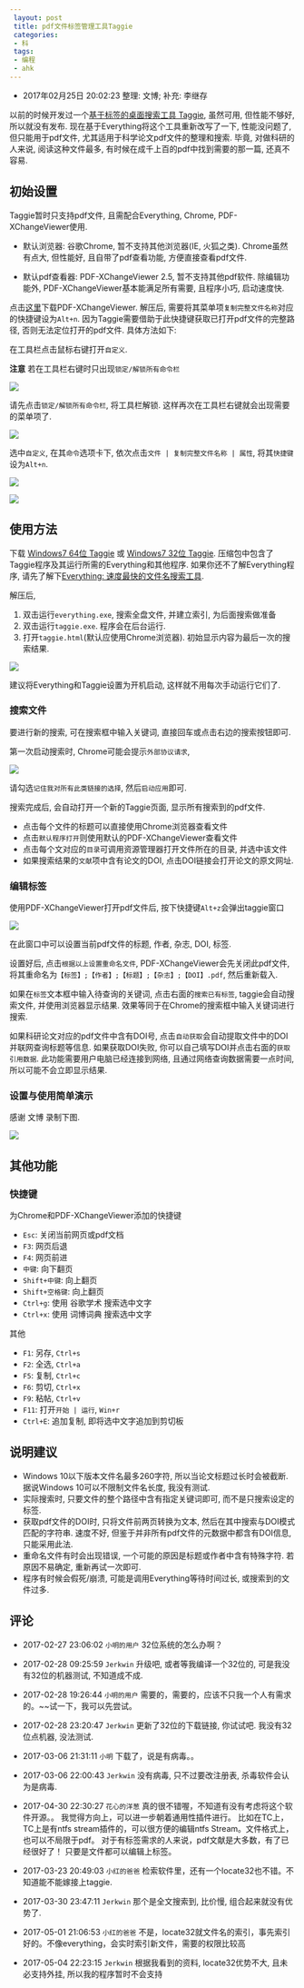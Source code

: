```yaml
---
 layout: post
 title: pdf文件标签管理工具Taggie
 categories:
 - 科
 tags:
 - 编程
 - ahk
---
```


- 2017年02月25日 20:02:23 整理: 文博; 补充: 李继存

以前的时候开发过一个[基于标签的桌面搜索工具 Taggie](http://jerkwin.github.io/2014/10/07/Taggie-%E5%9F%BA%E4%BA%8E%E6%A0%87%E7%AD%BE%E7%9A%84%E6%A1%8C%E9%9D%A2%E6%90%9C%E7%B4%A2%E5%B7%A5%E5%85%B7/), 虽然可用, 但性能不够好, 所以就没有发布. 现在基于Everything将这个工具重新改写了一下, 性能没问题了, 但只能用于pdf文件, 尤其适用于科学论文pdf文件的整理和搜索. 毕竟, 对做科研的人来说, 阅读这种文件最多, 有时候在成千上百的pdf中找到需要的那一篇, 还真不容易.

## 初始设置

Taggie暂时只支持pdf文件, 且需配合Everything, Chrome, PDF-XChangeViewer使用.

- 默认浏览器: 谷歌Chrome, 暂不支持其他浏览器(IE, 火狐之类). Chrome虽然有点大, 但性能好, 且自带了pdf查看功能, 方便直接查看pdf文件.

- 默认pdf查看器: PDF-XChangeViewer 2.5, 暂不支持其他pdf软件. 除编辑功能外, PDF-XChangeViewer基本能满足所有需要, 且程序小巧, 启动速度快.

点击[这里](/prog/PDF-XChangeViewer.zip)下载PDF-XChangeViewer. 解压后, 需要将其菜单项`复制完整文件名称`对应的快捷键设为`Alt+n`. 因为Taggie需要借助于此快捷键获取已打开pdf文件的完整路径, 否则无法定位打开的pdf文件. 具体方法如下:

在工具栏点击鼠标右键打开`自定义`.

__注意__ 若在工具栏右键时只出现`锁定/解锁所有命令栏`

![](https://jerkwin.github.io/pic/taggie_1.png)

请先点击`锁定/解锁所有命令栏`, 将工具栏解锁. 这样再次在工具栏右键就会出现需要的菜单项了.

![](https://jerkwin.github.io/pic/taggie_2.png)

选中`自定义`, 在其`命令`选项卡下, 依次点击`文件 | 复制完整文件名称 | 属性`, 将其`快捷键`设为`Alt+n`.

![](https://jerkwin.github.io/pic/taggie_3.png)

![](https://jerkwin.github.io/pic/taggie_4.png)

## 使用方法

下载 [Windows7 64位 Taggie](/prog/Taggie.zip) 或 [Windows7 32位 Taggie](/prog/Taggie.win32.zip). 压缩包中包含了Taggie程序及其运行所需的Everything和其他程序. 如果你还不了解Everything程序, 请先了解下[Everything: 速度最快的文件名搜索工具](http://xbeta.info/everything-search-tool.htm).

解压后,

1. 双击运行`everything.exe`, 搜索全盘文件, 并建立索引, 为后面搜索做准备
2. 双击运行`taggie.exe`. 程序会在后台运行.
3. 打开`taggie.html`(默认应使用Chrome浏览器). 初始显示内容为最后一次的搜索结果.

![](https://jerkwin.github.io/pic/taggie_5.png)

建议将Everything和Taggie设置为开机启动, 这样就不用每次手动运行它们了.

### 搜索文件

要进行新的搜索, 可在搜索框中输入关键词, 直接回车或点击右边的搜索按钮即可.

第一次启动搜索时, Chrome可能会提示`外部协议请求`,

![](https://jerkwin.github.io/pic/taggie_6.png)

请勾选`记住我对所有此类链接的选择`, 然后`启动应用`即可.

搜索完成后, 会自动打开一个新的Taggie页面, 显示所有搜索到的pdf文件.

- 点击每个文件的标题可以直接使用Chrome浏览器查看文件
- 点击`默认程序打开`则使用默认的PDF-XChangeViewer查看文件
- 点击每个文对应的`目录`可调用资源管理器打开文件所在的目录, 并选中该文件
- 如果搜索结果的`文献`项中含有论文的DOI, 点击DOI链接会打开论文的原文网址.

### 编辑标签

使用PDF-XChangeViewer打开pdf文件后, 按下快捷键`Alt+z`会弹出taggie窗口

![](https://jerkwin.github.io/pic/taggie_7.png)

在此窗口中可以设置当前pdf文件的标题, 作者, 杂志, DOI, 标签.

设置好后, 点击`根据以上设置重命名文件`, PDF-XChangeViewer会先关闭此pdf文件, 将其重命名为`【标签】;【作者】;【标题】;【杂志】;【DOI】.pdf`, 然后重新载入.

如果在`标签`文本框中输入待查询的关键词, 点击右面的`搜索已有标签`, taggie会自动搜索文件, 并使用浏览器显示结果. 效果等同于在Chrome的搜索框中输入关键词进行搜索.

如果科研论文对应的pdf文件中含有DOI号, 点击`自动获取`会自动提取文件中的DOI并联网查询标题等信息. 如果获取DOI失败, 你可以自己填写DOI并点击右面的`获取引用数据`. 此功能需要用户电脑已经连接到网络, 且通过网络查询数据需要一点时间, 所以可能不会立即显示结果.

### 设置与使用简单演示

感谢 文博 录制下图.

![](https://jerkwin.github.io/pic/taggie_8.gif)

## 其他功能

### 快捷键

为Chrome和PDF-XChangeViewer添加的快捷键

- `Esc`: 关闭当前网页或pdf文档
- `F3`: 网页后退
- `F4`: 网页前进
- `中键`: 向下翻页
- `Shift+中键`: 向上翻页
- `Shift+空格键`: 向上翻页
- `Ctrl+g`: 使用 谷歌学术 搜索选中文字
- `Ctrl+x`: 使用 词博词典 搜索选中文字

其他

- `F1`: 另存, `Ctrl+s`
- `F2`: 全选, `Ctrl+a`
- `F5`: 复制, `Ctrl+c`
- `F6`: 剪切, `Ctrl+x`
- `F9`: 粘帖, `Ctrl+v`
- `F11`: 打开`开始 | 运行`, `Win+r`
- `Ctrl+E`: 追加复制, 即将选中文字追加到剪切板

## 说明建议

- Windows 10以下版本文件名最多260字符, 所以当论文标题过长时会被截断. 据说Windows 10可以不限制文件名长度, 我没有测试.
- 实际搜索时, 只要文件的整个路径中含有指定关键词即可, 而不是只搜索设定的标签.
- 获取pdf文件的DOI时, 只将文件前两页转换为文本, 然后在其中搜索与DOI模式匹配的字符串. 速度不好, 但鉴于并非所有pdf文件的元数据中都含有DOI信息, 只能采用此法.
- 重命名文件有时会出现错误, 一个可能的原因是标题或作者中含有特殊字符. 若原因不易确定, 重新再试一次即可.
- 程序有时候会假死/崩溃, 可能是调用Everything等待时间过长, 或搜索到的文件过多.

## 评论

- 2017-02-27 23:06:02 `小明的用户` 32位系统的怎么办啊？
- 2017-02-28 09:25:59 `Jerkwin` 升级吧, 或者等我编译一个32位的, 可是我没有32位的机器测试, 不知道成不成.
- 2017-02-28 19:26:44 `小明的用户` 需要的，需要的，应该不只我一个人有需求的。~~试一下，我可以先尝试。
- 2017-02-28 23:20:47 `Jerkwin` 更新了32位的下载链接, 你试试吧. 我没有32位点机器, 没法测试.
- 2017-03-06 21:31:11 `小明` 下载了，说是有病毒。。
- 2017-03-06 22:00:43 `Jerkwin` 没有病毒, 只不过要改注册表, 杀毒软件会认为是病毒.

- 2017-04-30 22:30:27 `花心的洋葱` 真的很不错喔，不知道有没有考虑将这个软件开源。。
	我觉得方向上，可以进一步朝着通用性插件进行。
	比如在TC上，TC上是有ntfs stream插件的，可以很方便的编辑ntfs Stream。文件格式上，也可以不局限于pdf。
	对于有标签需求的人来说，pdf文献是大多数，有了已经很好了！
	只要是文件都可以编辑上标签。

- 2017-03-23 20:49:03 `小红的爸爸` 检索软件里，还有一个locate32也不错。不知道能不能嫁接上taggie.
- 2017-03-30 23:47:11 `Jerkwin` 那个是全文搜索到, 比价慢, 组合起来就没有优势了.
- 2017-05-01 21:06:53 `小红的爸爸` 不是，locate32就文件名的索引，事先索引好的。不像everything，会实时索引新文件，需要的权限比较高
- 2017-05-04 22:23:15 `Jerkwin` 根据我看到的资料, locate32优势不大, 且未必支持外挂, 所以我的程序暂时不会支持
